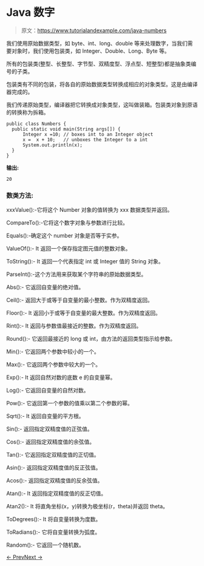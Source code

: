 # Java 数字

> 原文：<https://www.tutorialandexample.com/java-numbers>

我们使用原始数据类型，如 byte、int、long、double 等来处理数字，当我们需要对象时，我们使用包装类，如 Integer、Double、Long、Byte 等。

所有的包装类(整型、长整型、字节型、双精度型、浮点型、短整型)都是抽象类编号的子类。

包装类有不同的包装，将各自的原始数据类型转换成相应的对象类型。这是由编译器完成的。

我们传递原始类型，编译器把它转换成对象类型，这叫做装箱。包装类对象到原语的转换称为拆箱。

```
public class Numbers {
  public static void main(String args[]) {
      Integer x =10; // boxes int to an Integer object
      x =  x + 10;   // unboxes the Integer to a int
      System.out.println(x);
  }
}

```

**输出:**

```
20
```

### 数类方法:

xxxValue():-它将这个 Number 对象的值转换为 xxx 数据类型并返回。

CompareTo():-它将这个数字对象与参数进行比较。

Equals():-确定这个 number 对象是否等于实参。

ValueOf():- It 返回一个保存指定图元值的整数对象。

ToString():- It 返回一个代表指定 int 或 Integer 值的 String 对象。

ParseInt():-这个方法用来获取某个字符串的原始数据类型。

Abs():- 它返回自变量的绝对值。

Ceil():- 返回大于或等于自变量的最小整数。作为双精度返回。

Floor():- It 返回小于或等于自变量的最大整数。作为双精度返回。

Rint():- It 返回与参数值最接近的整数。作为双精度返回。

Round():- 它返回最接近的 long 或 int，由方法的返回类型指示给参数。

Min():- 它返回两个参数中较小的一个。

Max():- 它返回两个参数中较大的一个。

Exp():- It 返回自然对数的底数 e 的自变量幂。

Log():- 它返回自变量的自然对数。

Pow():- 它返回第一个参数的值乘以第二个参数的幂。

Sqrt():- It 返回自变量的平方根。

Sin():- 返回指定双精度值的正弦值。

Cos():- 返回指定双精度值的余弦值。

Tan():- 它返回指定双精度值的正切值。

Asin():- 返回指定双精度值的反正弦值。

Acos():- 返回指定双精度值的反余弦值。

Atan():- It 返回指定双精度值的反正切值。

Atan2():- It 将直角坐标(x，y)转换为极坐标(r，theta)并返回 theta。

ToDegrees():- It 将自变量转换为度数。

ToRadians():- 它将自变量转换为弧度。

Random():- 它返回一个随机数。

[← Prev](https://www.tutorialandexample.com/packages-in-java)[Next →](https://www.tutorialandexample.com/java-characters)
